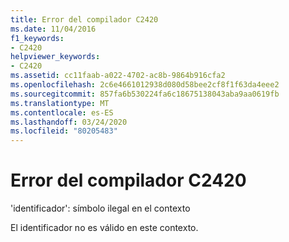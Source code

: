 ```yaml
---
title: Error del compilador C2420
ms.date: 11/04/2016
f1_keywords:
- C2420
helpviewer_keywords:
- C2420
ms.assetid: cc11faab-a022-4702-ac8b-9864b916cfa2
ms.openlocfilehash: 2c6e4661012938d080d58bee2cf8f1f63da4eee2
ms.sourcegitcommit: 857fa6b530224fa6c18675138043aba9aa0619fb
ms.translationtype: MT
ms.contentlocale: es-ES
ms.lasthandoff: 03/24/2020
ms.locfileid: "80205483"
---
```

# <a name="compiler-error-c2420"></a>Error del compilador C2420

'identificador': símbolo ilegal en el contexto

El identificador no es válido en este contexto.
